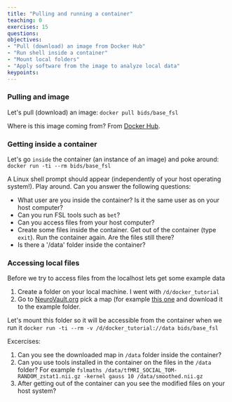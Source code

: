 ```yaml
---
title: "Pulling and running a container"
teaching: 0
exercises: 15
questions:
objectives:
- "Pull (download) an image from Docker Hub"
- "Run shell inside a container"
- "Mount local folders"
- "Apply software from the image to analyze local data"
keypoints:
---
```


### Pulling and image
Let's pull (download) an image:
`docker pull bids/base_fsl`

Where is this image coming from? From [Docker Hub](https://hub.docker.com/r/bids/base_fsl/).

### Getting inside a container
Let's go `inside` the container (an instance of an image) and poke around:
`docker run -ti --rm bids/base_fsl`

A Linux shell prompt should appear (independently of your host operating system!). Play around. Can you answer the following questions:

- What user are you inside the container? Is it the same user as on your host computer?
- Can you run FSL tools such as `bet`?
- Can you access files from your host computer?
- Create some files inside the container. Get out of the container (type `exit`). Run the container again. Are the files still there?
- Is there a '/data' folder inside the container?

### Accessing local files

Before we try to access files from the localhost lets get some example data

1. Create a folder on your local machine. I went with `/d/docker_tutorial`
2. Go to [NeuroVault.org](http://neurovault.org) pick a map (for example [this one](http://neurovault.org/media/images/457/tfMRI_SOCIAL_TOM-RANDOM_zstat1.nii.gz) and download it to the example folder.

Let's mount this folder so it will be accessible from the container when we run it
`docker run -ti --rm -v /d/docker_tutorial://data bids/base_fsl`

Excercises:

1. Can you see the downloaded map in `/data` folder inside the container?
2. Can you use tools installed in the container on the files in the `/data` folder? For example `fslmaths /data/tfMRI_SOCIAL_TOM-RANDOM_zstat1.nii.gz -kernel gauss 10 /data/smoothed.nii.gz`
3. After getting out of the container can you see the modified files on your host system?

